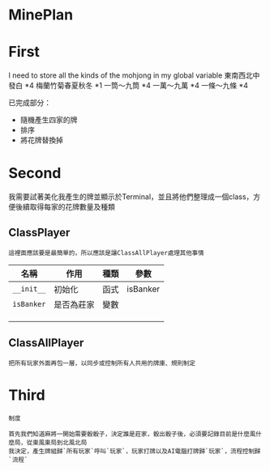 # MinePlan

# First

I need to store all the kinds of the mohjong in my global variable
東南西北中發白 *4
梅蘭竹菊春夏秋冬 *1
一筒～九筒 *4
一萬～九萬 *4
一條～九條 *4

已完成部分：
- 隨機產生四家的牌
- 排序
- 將花牌替換掉

# Second

我需要試著美化我產生的牌並顯示於Terminal，並且將他們整理成一個class，方便後續取得每家的花牌數量及種類

## ClassPlayer
    這裡面應該要是最簡單的，所以應該是讓ClassAllPlayer處理其他事情

| 名稱 | 作用 | 種類 | 參數 |
|---|---|---|---|
| `__init__` | 初始化 | 函式 | isBanker |
|`isBanker`| 是否為莊家 | 變數 |  |
|||||
|||||
|||||


## ClassAllPlayer
    把所有玩家外面再包一層，以同步或控制所有人共用的牌庫、規則制定

# Third
    制度

    首先我們知道麻將一開始需要骰骰子，決定誰是莊家，骰出骰子後，必須要記錄目前是什麼風什麼局，從東風東局到北風北局
    我決定，產生牌組歸`所有玩家`呼叫`玩家`，玩家打牌以及AI電腦打牌歸`玩家`，流程控制歸`流程`
